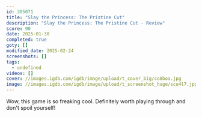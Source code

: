 ```yaml
---
id: 305071
title: "Slay the Princess: The Pristine Cut"
description: "Slay the Princess: The Pristine Cut - Review"
score: 90
date: 2025-01-30
completed: true
goty: []
modified_date: 2025-02-24
screenshots: []
tags:
  - undefined
videos: []
cover: //images.igdb.com/igdb/image/upload/t_cover_big/co8boa.jpg
image: //images.igdb.com/igdb/image/upload/t_screenshot_huge/scu4l7.jpg
---
```

Wow, this game is so freaking cool. Definitely worth playing through and don't spoil yourself!
